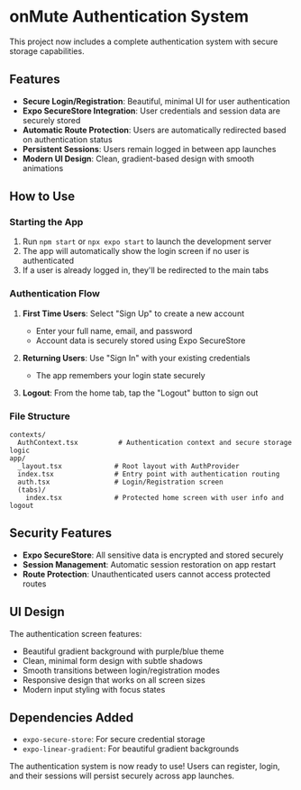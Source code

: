 # onMute Authentication System

This project now includes a complete authentication system with secure storage capabilities.

## Features

- **Secure Login/Registration**: Beautiful, minimal UI for user authentication
- **Expo SecureStore Integration**: User credentials and session data are securely stored
- **Automatic Route Protection**: Users are automatically redirected based on authentication status
- **Persistent Sessions**: Users remain logged in between app launches
- **Modern UI Design**: Clean, gradient-based design with smooth animations

## How to Use

### Starting the App

1. Run `npm start` or `npx expo start` to launch the development server
2. The app will automatically show the login screen if no user is authenticated
3. If a user is already logged in, they'll be redirected to the main tabs

### Authentication Flow

1. **First Time Users**: Select "Sign Up" to create a new account
   - Enter your full name, email, and password
   - Account data is securely stored using Expo SecureStore

2. **Returning Users**: Use "Sign In" with your existing credentials
   - The app remembers your login state securely

3. **Logout**: From the home tab, tap the "Logout" button to sign out

### File Structure

```
contexts/
  AuthContext.tsx          # Authentication context and secure storage logic
app/
  _layout.tsx             # Root layout with AuthProvider
  index.tsx               # Entry point with authentication routing
  auth.tsx                # Login/Registration screen
  (tabs)/
    index.tsx             # Protected home screen with user info and logout
```

## Security Features

- **Expo SecureStore**: All sensitive data is encrypted and stored securely
- **Session Management**: Automatic session restoration on app restart
- **Route Protection**: Unauthenticated users cannot access protected routes

## UI Design

The authentication screen features:
- Beautiful gradient background with purple/blue theme
- Clean, minimal form design with subtle shadows
- Smooth transitions between login/registration modes
- Responsive design that works on all screen sizes
- Modern input styling with focus states

## Dependencies Added

- `expo-secure-store`: For secure credential storage
- `expo-linear-gradient`: For beautiful gradient backgrounds

The authentication system is now ready to use! Users can register, login, and their sessions will persist securely across app launches.
